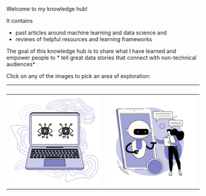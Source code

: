 Welcome to my knowledge hub!

It contains
* past articles around machine learning and data science and
* reviews of helpful resources and learning frameworks

The goal of this knowledge hub is to share what I have learned and
empower people to * tell great data stories that connect with non-technical audiences*

Click on any of the images to pick an area of exploration:

| $~~$                                             | $~~$                                                     |
|--------------------------------------------------|----------------------------------------------------------|
| ![Computer Vision](./images/computer-vision.svg) | ![Natural Language Processing](./images/NLP-chatbot.svg) |

